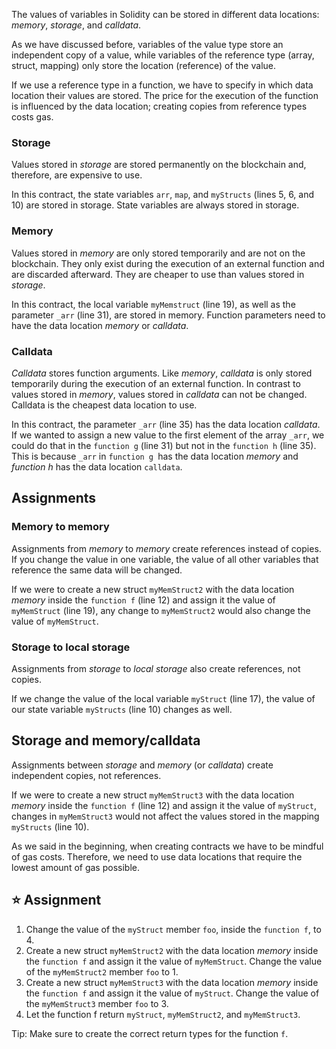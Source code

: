 The values of variables in Solidity can be stored in different data locations: _memory_, _storage_, and _calldata_.

As we have discussed before, variables of the value type store an independent copy of a value, while variables of the reference type (array, struct, mapping) only store the location (reference) of the value.

If we use a reference type in a function, we have to specify in which data location their values are stored. The price for the execution of the function is influenced by the data location; creating copies from reference types costs gas.

### Storage

Values stored in _storage_ are stored permanently on the blockchain and, therefore, are expensive to use.

In this contract, the state variables `arr`, `map`, and `myStructs` (lines 5, 6, and 10) are stored in storage. State variables are always stored in storage.

### Memory

Values stored in _memory_ are only stored temporarily and are not on the blockchain. They only exist during the execution of an external function and are discarded afterward. They are cheaper to use than values stored in _storage_.

In this contract, the local variable `myMemstruct` (line 19), as well as the parameter `_arr` (line 31), are stored in memory. Function parameters need to have the data location _memory_ or _calldata_.

### Calldata

_Calldata_ stores function arguments. Like _memory_, _calldata_ is only stored temporarily during the execution of an external function. In contrast to values stored in _memory_, values stored in _calldata_ can not be changed. Calldata is the cheapest data location to use.

In this contract, the parameter `_arr` (line 35) has the data location _calldata_. If we wanted to assign a new value to the first element of the array `_arr`, we could do that in the `function g` (line 31) but not in the `function h` (line 35). This is because `_arr` in `function g `has the data location _memory_ and _function h_ has the data location `calldata`.

## Assignments

### Memory to memory

Assignments from _memory_ to _memory_ create references instead of copies. If you change the value in one variable, the value of all other variables that reference the same data will be changed.

If we were to create a new struct `myMemStruct2` with the data location _memory_ inside the `function f` (line 12) and assign it the value of `myMemStruct` (line 19), any change to `myMemStruct2` would also change the value of `myMemStruct`.

### Storage to local storage

Assignments from _storage_ to _local storage_ also create references, not copies.

If we change the value of the local variable `myStruct` (line 17), the value of our state variable `myStructs` (line 10) changes as well.

## Storage and memory/calldata

Assignments between _storage_ and _memory_ (or _calldata_) create independent copies, not references.

If we were to create a new struct `myMemStruct3` with the data location _memory_ inside the `function f` (line 12) and assign it the value of `myStruct`, changes in `myMemStruct3` would not affect the values stored in the mapping `myStructs` (line 10).

As we said in the beginning, when creating contracts we have to be mindful of gas costs. Therefore, we need to use data locations that require the lowest amount of gas possible.

## ⭐️ Assignment

1. Change the value of the `myStruct` member `foo`, inside the `function f`, to 4.
2. Create a new struct `myMemStruct2` with the data location _memory_ inside the `function f` and assign it the value of `myMemStruct`. Change the value of the `myMemStruct2` member `foo` to 1.
3. Create a new struct `myMemStruct3` with the data location _memory_ inside the `function f` and assign it the value of `myStruct`. Change the value of the `myMemStruct3` member `foo` to 3.
4. Let the function f return `myStruct`, `myMemStruct2`, and `myMemStruct3`.

Tip: Make sure to create the correct return types for the function `f`.